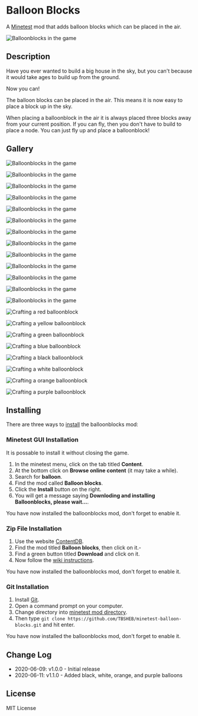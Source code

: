 # Balloon Blocks

A [Minetest](https://www.minetest.net/) mod that adds balloon blocks which can be placed in the air.

![Balloonblocks in the game](images/balloonblocks_ingame_all1.png)

## Description

Have you ever wanted to build a big house in the sky, but you can't because it would take ages to build up from the ground.

Now you can!

The balloon blocks can be placed in the air.
This means it is now easy to place a block up in the sky.

When placing a balloonblock in the air it is always placed three blocks away from your current position.
If you can fly, then you don't have to build to place a node. You can just fly up and place a balloonblock!

## Gallery

![Balloonblocks in the game](images/balloonblocks_ingame_all2.png)

![Balloonblocks in the game](images/balloonblocks_ingame_all3.png)

![Balloonblocks in the game](images/balloonblocks_ingame_all4.png)

![Balloonblocks in the game](images/balloonblocks_ingame_ground.png)

![Balloonblocks in the game](images/balloonblocks_ingame_ground2.png)

![Balloonblocks in the game](images/balloonblocks_ingame_red.png)

![Balloonblocks in the game](images/balloonblocks_ingame_yellow.png)

![Balloonblocks in the game](images/balloonblocks_ingame_green.png)

![Balloonblocks in the game](images/balloonblocks_ingame_blue.png)

![Balloonblocks in the game](images/balloonblocks_ingame_black.png)

![Balloonblocks in the game](images/balloonblocks_ingame_white.png)

![Balloonblocks in the game](images/balloonblocks_ingame_orange.png)

![Balloonblocks in the game](images/balloonblocks_ingame_purple.png)

![Crafting a red balloonblock](images/balloonblocks_crafting_red.png)

![Crafting a yellow balloonblock](images/balloonblocks_crafting_yellow.png)

![Crafting a green balloonblock](images/balloonblocks_crafting_green.png)

![Crafting a blue balloonblock](images/balloonblocks_crafting_blue.png)

![Crafting a black balloonblock](images/balloonblocks_crafting_black.png)

![Crafting a white balloonblock](images/balloonblocks_crafting_white.png)

![Crafting a orange balloonblock](images/balloonblocks_crafting_orange.png)

![Crafting a purple balloonblock](images/balloonblocks_crafting_purple.png)

## Installing

There are three ways to [install](https://wiki.minetest.net/Installing_Mods) the balloonblocks mod:

### Minetest GUI Installation

It is possable to install it without closing the game.

1. In the minetest menu, click on the tab titled **Content**.
1. At the bottom click on **Browse online content** (it may take a while).
1. Search for **balloon**.
1. Find the mod called **Balloon blocks**.
1. Click the **Install** button on the right.
1. You will get a message saying **Downloding and installing Balloonblocks, please wait...**.

You have now installed the balloonblocks mod, don't forget to enable it.

### Zip File Installation

1. Use the website [ContentDB](https://content.minetest.net/packages/?q=balloonblocks).
1. Find the mod titled **Balloon blocks**, then click on it.-
1. Find a green button titled **Download** and click on it.
1. Now follow the [wiki instructions](https://wiki.minetest.net/Installing_Mods).

You have now installed the balloonblocks mod, don't forget to enable it.

### Git Installation

1. Install [Git](https://git-scm.com/).
1. Open a command prompt on your computer.
1. Change directory into [minetest mod directory](https://wiki.minetest.net/Installing_Mods).
1. Then type `git clone https://github.com/TBSHEB/minetest-balloon-blocks.git` and hit enter.

You have now installed the balloonblocks mod, don't forget to enable it.

## Change Log

* 2020-06-09: v1.0.0 - Initial release
* 2020-06-11: v1.1.0 - Added black, white, orange, and purple balloons

## License

MIT License
